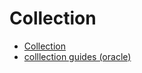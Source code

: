 # Collection

- [Collection](https://liujiacai.net/blog/2015/09/01/java-collection-overview/#disqus_thread)
- [colllection guides (oracle)](https://docs.oracle.com/javase/8/docs/technotes/guides/collections/index.html)
